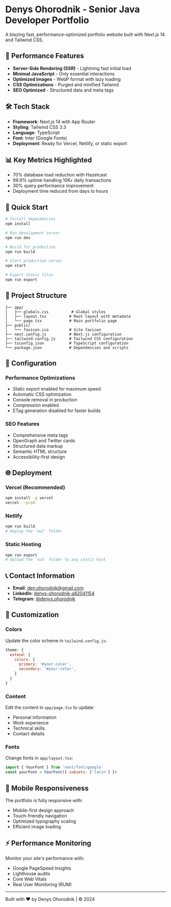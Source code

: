 # Denys Ohorodnik - Senior Java Developer Portfolio

A blazing fast, performance-optimized portfolio website built with Next.js 14 and Tailwind CSS.

## 🚀 Performance Features

- **Server-Side Rendering (SSR)** - Lightning fast initial load
- **Minimal JavaScript** - Only essential interactions
- **Optimized Images** - WebP format with lazy loading
- **CSS Optimizations** - Purged and minified Tailwind
- **SEO Optimized** - Structured data and meta tags

## 🛠 Tech Stack

- **Framework**: Next.js 14 with App Router
- **Styling**: Tailwind CSS 3.3
- **Language**: TypeScript
- **Font**: Inter (Google Fonts)
- **Deployment**: Ready for Vercel, Netlify, or static export

## 📊 Key Metrics Highlighted

- 70% database load reduction with Hazelcast
- 99.9% uptime handling 10K+ daily transactions
- 30% query performance improvement
- Deployment time reduced from days to hours

## 🚀 Quick Start

```bash
# Install dependencies
npm install

# Run development server
npm run dev

# Build for production
npm run build

# Start production server
npm start

# Export static files
npm run export
```

## 📁 Project Structure

```
├── app/
│   ├── globals.css          # Global styles
│   ├── layout.tsx          # Root layout with metadata
│   └── page.tsx            # Main portfolio page
├── public/
│   └── favicon.ico         # Site favicon
├── next.config.js          # Next.js configuration
├── tailwind.config.js      # Tailwind CSS configuration
├── tsconfig.json           # TypeScript configuration
└── package.json            # Dependencies and scripts
```

## 🔧 Configuration

### Performance Optimizations
- Static export enabled for maximum speed
- Automatic CSS optimization
- Console removal in production
- Compression enabled
- ETag generation disabled for faster builds

### SEO Features
- Comprehensive meta tags
- OpenGraph and Twitter cards
- Structured data markup
- Semantic HTML structure
- Accessibility-first design

## 🌐 Deployment

### Vercel (Recommended)
```bash
npm install -g vercel
vercel --prod
```

### Netlify
```bash
npm run build
# Deploy the 'out' folder
```

### Static Hosting
```bash
npm run export
# Upload the 'out' folder to any static host
```

## 📞 Contact Information

- **Email**: den.ohorodnik@gmail.com
- **LinkedIn**: [denys-ohorodnik-a82041154](https://linkedin.com/in/denys-ohorodnik-a82041154)
- **Telegram**: [@denys.ohorodnik](https://t.me/denys.ohorodnik)

## 🎨 Customization

### Colors
Update the color scheme in `tailwind.config.js`:
```javascript
theme: {
  extend: {
    colors: {
      primary: '#your-color',
      secondary: '#your-color',
    }
  }
}
```

### Content
Edit the content in `app/page.tsx` to update:
- Personal information
- Work experience
- Technical skills
- Contact details

### Fonts
Change fonts in `app/layout.tsx`:
```javascript
import { YourFont } from 'next/font/google'
const yourFont = YourFont({ subsets: ['latin'] })
```

## 📱 Mobile Responsiveness

The portfolio is fully responsive with:
- Mobile-first design approach
- Touch-friendly navigation
- Optimized typography scaling
- Efficient image loading

## ⚡ Performance Monitoring

Monitor your site's performance with:
- Google PageSpeed Insights
- Lighthouse audits
- Core Web Vitals
- Real User Monitoring (RUM)

---

Built with ❤️ by Denys Ohorodnik | © 2024
